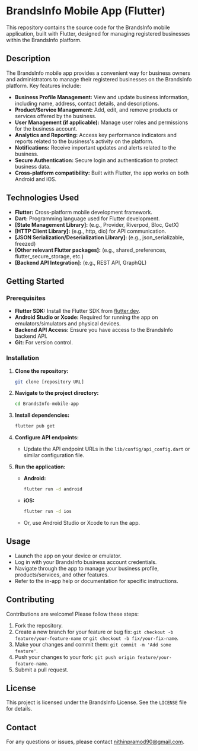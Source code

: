 # BrandsInfo Mobile App (Flutter)

This repository contains the source code for the BrandsInfo mobile application, built with Flutter, designed for managing registered businesses within the BrandsInfo platform.

## Description

The BrandsInfo mobile app provides a convenient way for business owners and administrators to manage their registered businesses on the BrandsInfo platform. Key features include:

* **Business Profile Management:** View and update business information, including name, address, contact details, and descriptions.
* **Product/Service Management:** Add, edit, and remove products or services offered by the business.
* **User Management (if applicable):** Manage user roles and permissions for the business account.
* **Analytics and Reporting:** Access key performance indicators and reports related to the business's activity on the platform.
* **Notifications:** Receive important updates and alerts related to the business.
* **Secure Authentication:** Secure login and authentication to protect business data.
* **Cross-platform compatibility:** Built with Flutter, the app works on both Android and iOS.

## Technologies Used

* **Flutter:** Cross-platform mobile development framework.
* **Dart:** Programming language used for Flutter development.
* **[State Management Library]:** (e.g., Provider, Riverpod, Bloc, GetX)
* **[HTTP Client Library]:** (e.g., http, dio) for API communication.
* **[JSON Serialization/Deserialization Library]:** (e.g., json_serializable, freezed)
* **[Other relevant Flutter packages]:** (e.g., shared_preferences, flutter_secure_storage, etc.)
* **[Backend API Integration]:** (e.g., REST API, GraphQL)

## Getting Started

### Prerequisites

* **Flutter SDK:** Install the Flutter SDK from [flutter.dev](https://flutter.dev/docs/get-started/install).
* **Android Studio or Xcode:** Required for running the app on emulators/simulators and physical devices.
* **Backend API Access:** Ensure you have access to the BrandsInfo backend API.
* **Git:** For version control.

### Installation

1.  **Clone the repository:**

    ```bash
    git clone [repository URL]
    ```

2.  **Navigate to the project directory:**

    ```bash
    cd BrandsInfo-mobile-app
    ```

3.  **Install dependencies:**

    ```bash
    flutter pub get
    ```

4.  **Configure API endpoints:**

    * Update the API endpoint URLs in the `lib/config/api_config.dart` or similar configuration file.

5.  **Run the application:**

    * **Android:**

        ```bash
        flutter run -d android
        ```

    * **iOS:**

        ```bash
        flutter run -d ios
        ```

    * Or, use Android Studio or Xcode to run the app.

## Usage

* Launch the app on your device or emulator.
* Log in with your BrandsInfo business account credentials.
* Navigate through the app to manage your business profile, products/services, and other features.
* Refer to the in-app help or documentation for specific instructions.

## Contributing

Contributions are welcome! Please follow these steps:

1.  Fork the repository.
2.  Create a new branch for your feature or bug fix: `git checkout -b feature/your-feature-name` or `git checkout -b fix/your-fix-name`.
3.  Make your changes and commit them: `git commit -m 'Add some feature'`.
4.  Push your changes to your fork: `git push origin feature/your-feature-name`.
5.  Submit a pull request.

## License

This project is licensed under the BrandsInfo License. See the `LICENSE` file for details.

## Contact

For any questions or issues, please contact nithinpramod90@gmail.com.